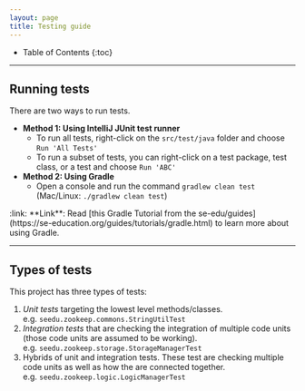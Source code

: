 ```yaml
---
layout: page
title: Testing guide
---
```


* Table of Contents
{:toc}

--------------------------------------------------------------------------------------------------------------------

## Running tests

There are two ways to run tests.

* **Method 1: Using IntelliJ JUnit test runner**
  * To run all tests, right-click on the `src/test/java` folder and choose `Run 'All Tests'`
  * To run a subset of tests, you can right-click on a test package,
    test class, or a test and choose `Run 'ABC'`
* **Method 2: Using Gradle**
  * Open a console and run the command `gradlew clean test` (Mac/Linux: `./gradlew clean test`)

<div markdown="span" class="alert alert-secondary">:link: **Link**: Read [this Gradle Tutorial from the se-edu/guides](https://se-education.org/guides/tutorials/gradle.html) to learn more about using Gradle.
</div>

--------------------------------------------------------------------------------------------------------------------

## Types of tests

This project has three types of tests:

1. *Unit tests* targeting the lowest level methods/classes.<br>
   e.g. `seedu.zookeep.commons.StringUtilTest`
1. *Integration tests* that are checking the integration of multiple code units (those code units are assumed to be working).<br>
   e.g. `seedu.zookeep.storage.StorageManagerTest`
1. Hybrids of unit and integration tests. These test are checking multiple code units as well as how the are connected together.<br>
   e.g. `seedu.zookeep.logic.LogicManagerTest`
